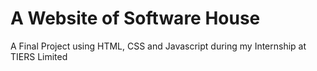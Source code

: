 # A Website of Software House  
A Final Project using HTML, CSS and Javascript during my Internship at TIERS Limited
